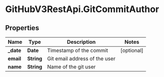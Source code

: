 # GitHubV3RestApi.GitCommitAuthor

## Properties

Name | Type | Description | Notes
------------ | ------------- | ------------- | -------------
**_date** | **Date** | Timestamp of the commit | [optional] 
**email** | **String** | Git email address of the user | 
**name** | **String** | Name of the git user | 


